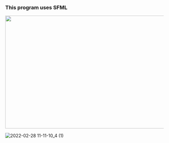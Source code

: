 ### This program uses SFML

<img src="https://media.giphy.com/media/xF5AWj931aLxBnIqjD/giphy.gif" width="640" height="360" />

![2022-02-28 11-11-10_4 (1)](https://user-images.githubusercontent.com/79863003/156235756-4218e66e-9cef-4cb6-a922-5324133ad47b.gif)

